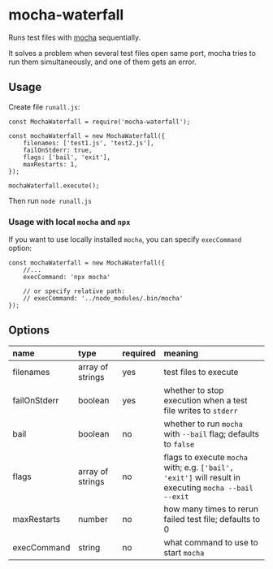 mocha-waterfall
===============

Runs test files with [mocha](https://mochajs.org/) sequentially.

It solves a problem when several test files open same port, mocha tries to run them simultaneously, and
one of them gets an error.

## Usage ##

Create file `runall.js`:

```
const MochaWaterfall = require('mocha-waterfall');

const mochaWaterfall = new MochaWaterfall({
    filenames: ['test1.js', 'test2.js'],
    failOnStderr: true,
    flags: ['bail', 'exit'],
    maxRestarts: 1,
});

mochaWaterfall.execute();
```

Then run `node runall.js`

### Usage with local `mocha` and `npx`

If you want to use locally installed `mocha`, you can specify `execCommand` option:

```
const mochaWaterfall = new MochaWaterfall({
    //...
    execCommand: 'npx mocha'

    // or specify relative path:
    // execCommand: '../node_modules/.bin/mocha'
});
```

## Options ##

| name         | type             | required | meaning             |
|:-------------|:-----------------|:---------|:--------------------|
| filenames    | array of strings | yes      | test files to execute |
| failOnStderr | boolean          | yes      | whether to stop execution when a test file writes to `stderr` |
| bail         | boolean          | no       | whether to run `mocha` with `--bail` flag; defaults to `false` |
| flags        | array of strings | no       | flags to execute `mocha` with; e.g. `['bail', 'exit']` will result in executing `mocha --bail --exit` |
| maxRestarts  | number           | no       | how many times to rerun failed test file; defaults to 0 |
| execCommand  | string           | no       | what command to use to start `mocha`
